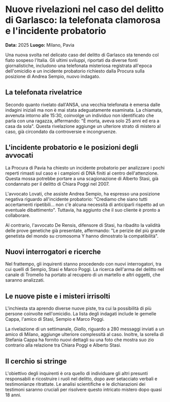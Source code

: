 # **Nuove rivelazioni nel caso del delitto di Garlasco: la telefonata clamorosa e l'incidente probatorio**

**Data:** 2025
**Luogo:** Milano, Pavia

Una nuova svolta nel delicato caso del delitto di Garlasco sta tenendo col fiato sospeso l'Italia. Gli ultimi sviluppi, riportati da diverse fonti giornalistiche, includono una telefonata misteriosa registrata all'epoca dell'omicidio e un incidente probatorio richiesto dalla Procura sulla posizione di Andrea Sempio, nuovo indagato.

## **La telefonata rivelatrice**

Secondo quanto rivelato dall'ANSA, una vecchia telefonata è emersa dalle indagini iniziali ma non è mai stata adeguatamente esaminata. La chiamata, avvenuta intorno alle 15:30, coinvolge un individuo non identificato che parla con una ragazza, affermando: "È morta, aveva solo 25 anni ed era a casa da sola". Questa rivelazione aggiunge un ulteriore strato di mistero al caso, già circondato da controversie e incongruenze.

## **L'incidente probatorio e le posizioni degli avvocati**

La Procura di Pavia ha chiesto un incidente probatorio per analizzare i pochi reperti rimasti sul caso e i campioni di DNA finiti al centro dell'attenzione. Questa mossa potrebbe portare a una scagionazione di Alberto Stasi, già condannato per il delitto di Chiara Poggi nel 2007.

L'avvocato Lovati, che assiste Andrea Sempio, ha espresso una posizione negativa riguardo all'incidente probatorio: "Crediamo che siano tutti accertamenti ripetibili... non c'è alcuna necessità di anticiparli rispetto ad un eventuale dibattimento". Tuttavia, ha aggiunto che il suo cliente è pronto a collaborare.

Al contrario, l'avvocato De Rensis, difensore di Stasi, ha ribadito la validità delle prove genetiche già presentate, affermando: "Le perizie del più grande genetista del mondo su cromosoma Y hanno dimostrato la compatibilità".

## **Nuovi interrogatori e ricerche**

Nel frattempo, gli inquirenti stanno procedendo con nuovi interrogatori, tra cui quelli di Sempio, Stasi e Marco Poggi. La ricerca dell'arma del delitto nel canale di Tromello ha portato al recupero di un martello e altri oggetti, che saranno analizzati.

## **Le nuove piste e i misteri irrisolti**

L'inchiesta sta aprendo diverse nuove piste, tra cui la possibilità di più persone coinvolte nell'omicidio. La lista degli indagati include le gemelle Cappa, l'amico di Stasi, Sempio e Marco Poggi.

La rivelazione di un settimanale, *Giallo*, riguardo a 280 messaggi inviati a un amico di Milano, aggiunge ulteriore complessità al caso. Inoltre, la sorella di Stefania Cappa ha fornito nuovi dettagli su una foto che mostra suo zio contrario alla relazione tra Chiara Poggi e Alberto Stasi.

## **Il cerchio si stringe**

L'obiettivo degli inquirenti è ora quello di individuare gli altri presunti responsabili e ricostruire i ruoli nel delitto, dopo aver setacciato verbali e testimonianze ritrattate. Le analisi scientifiche e le dichiarazioni dei testimoni saranno cruciali per risolvere questo intricato mistero dopo quasi 18 anni.